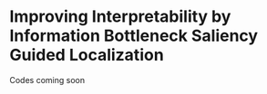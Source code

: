 # Improving Interpretability by Information Bottleneck Saliency Guided Localization

Codes coming soon
